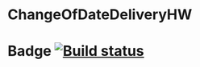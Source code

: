 # ChangeOfDateDeliveryHW
# Badge [![Build status](https://ci.appveyor.com/api/projects/status/vu9e43ww2s4i6n3j?svg=true)](https://ci.appveyor.com/project/AnaIvy/changeofdatedeliveryhw)

